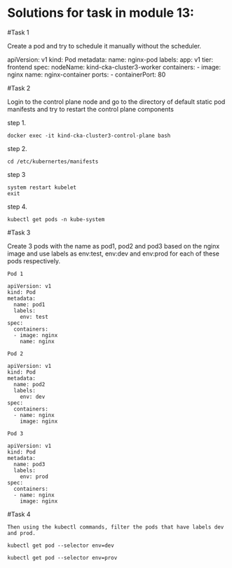# Solutions for task in module 13:

#Task 1

  Create a pod and try to schedule it manually without the scheduler.


  apiVersion: v1
  kind: Pod
  metadata:
    name: nginx-pod
    labels:
      app: v1
      tier: frontend
  spec:
    nodeName: kind-cka-cluster3-worker
    containers:
    - image: nginx
      name: nginx-container
      ports:
      - containerPort: 80

#Task 2

  Login to the control plane node and go to the directory of default static pod manifests and try to restart the control plane components

  step 1.

    docker exec -it kind-cka-cluster3-control-plane bash

  step 2. 
    
    cd /etc/kubernertes/manifests

  step 3
    
    system restart kubelet
    exit

  step 4.

    kubectl get pods -n kube-system


#Task 3

  Create 3 pods with the name as pod1, pod2 and pod3 based on the nginx image and use labels as env:test, env:dev and env:prod for each of these pods   respectively.


    Pod 1
 
    apiVersion: v1
    kind: Pod
    metadata:
      name: pod1
      labels:
        env: test
    spec:
      containers:
      - image: nginx
        name: nginx

    Pod 2

    apiVersion: v1
    kind: Pod
    metadata:
      name: pod2
      labels:
        env: dev
    spec:
      containers:
      - name: nginx
        image: nginx

    Pod 3

    apiVersion: v1
    kind: Pod
    metadata:
      name: pod3
      labels:
        env: prod
    spec:
      containers:
      - name: nginx
        image: nginx

#Task 4

    Then using the kubectl commands, filter the pods that have labels dev and prod.

    kubectl get pod --selector env=dev
    
    kubectl get pod --selector env=prov

   
   
             
